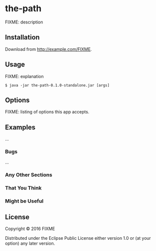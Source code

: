 # the-path

FIXME: description

## Installation

Download from http://example.com/FIXME.

## Usage

FIXME: explanation

    $ java -jar the-path-0.1.0-standalone.jar [args]

## Options

FIXME: listing of options this app accepts.

## Examples

...

### Bugs

...

### Any Other Sections
### That You Think
### Might be Useful

## License

Copyright © 2016 FIXME

Distributed under the Eclipse Public License either version 1.0 or (at
your option) any later version.
